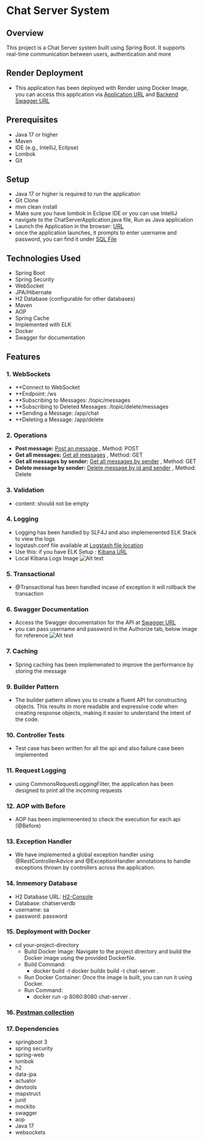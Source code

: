 # Chat Server System

## Overview
This project is a Chat Server system built using Spring Boot. 
It supports real-time communication between users, authentication and more

## Render Deployment 

- This application has been deployed with Render using Docker Image, you can access this application via [Application URL](https://chat-server-2-n70y.onrender.com/login) and [Backend Swagger URL](https://chat-server-2-n70y.onrender.com/swagger-ui/index.html) 

## Prerequisites
- Java 17 or higher
- Maven
- IDE (e.g., IntelliJ, Eclipse)
- Lombok
- Git

## Setup

- Java 17 or higher is required to run the application
- Git Clone
- mvn clean install
- Make sure you have lombok in Eclipse IDE or you can use IntelliJ
- navigate to the ChatServerApplication.java file, Run as Java application
- Launch the Application in the browser: [URL](http://localhost:8080/)
- once the application launches, it prompts to enter username and password, you can find it under [SQL File](https://github.com/abdulwhd964/chat-server/blob/main/src/main/resources/schema.sql)
    
## Technologies Used
- Spring Boot
- Spring Security
- WebSocket
- JPA/Hibernate
- H2 Database (configurable for other databases)
- Maven
- AOP
- Spring Cache
- Implemented with ELK
- Docker
- Swagger for documentation

## Features


### 1. WebSockets

- **Connect to WebSocket
- **Endpoint: /ws
- **Subscribing to Messages: /topic/messages
- **Subscribing to Deleted Messages: /topic/delete/messages
- **Sending a Message: /app/chat
- **Deleting a Message: /app/delete


### 2. Operations

- **Post message:** [Post an message](http://localhost:8080/api/chat/message) , Method: POST
- **Get all messages:** [Get all messages](http://localhost:8080/api/chat/messages) , Method: GET
- **Get all messages by sender:** [Get all messages by sender](http://localhost:8080/api/chat/messages/sender) , Method: GET
- **Delete message by sender:** [Delete message by id and sender](http://localhost:8080/api/chat/message/1?username=abdul) , Method: Delete

### 3. Validation

- content: should not be empty

### 4. Logging

- Logging has been handled by SLF4J and also implemenented ELK Stack to view the logs
- logstash.conf file available at [Logstash file location](https://github.com/abdulwhd964/chat-server/blob/main/src/main/resources/logstash.conf)
- Use this: if you have ELK Setup : [Kibana URL](http://localhost:5601)
- Local Kibana Logs Image ![Alt text](https://github.com/abdulwhd964/chat-server/assets/61117499/6a456ff7-e2bd-4ec0-bd81-b6dd448edf97)

### 5. Transactional

- @Transactional has been handled incase of exception it will rollback the transaction

### 6. Swagger Documentation

- Access the Swagger documentation for the API at [Swagger URL](http://localhost:8080/swagger-ui/index.html)
- you can pass username and password in the Authorize tab, below image for reference ![Alt text](https://github.com/abdulwhd964/chat-server/assets/61117499/3c0916a2-2370-4ca9-9b0e-df21bf3061cc)

### 7. Caching

- Spring caching has been implemenated to improve the performance by storing the message

### 9. Builder Pattern

- The builder pattern allows you to create a fluent API for constructing objects. This results in more readable
  and expressive code when creating response objects, making it easier to understand the intent of the code.

### 10. Controller Tests

- Test case has been written for all the api and also failure case been implemented

### 11. Request Logging

- using CommonsRequestLoggingFilter, the application has been designed to print all the incoming requests

### 12. AOP with Before

- AOP has been implemenented to check the execution for each api (@Before)

### 13. Exception Handler

- We have implemented a global exception handler using @RestControllerAdvice and @ExceptionHandler annotations to handle exceptions thrown by controllers across the application.

### 14. Inmemory Database

- H2 Database URL: [H2-Console](http://localhost:8080/h2-console)
- Database: chatserverdb
- username: sa
- password: password

### 15. Deployment with Docker

- cd your-project-directory
    - Build Docker Image: Navigate to the project directory and build the Docker image using the provided Dockerfile. <br>
    - Build Command:
        - docker build -t docker buildx build -t chat-server .
    - Run Docker Container: Once the image is built, you can run it using Docker.<br>
    - Run Command:
        - docker run -p 8080:8080 chat-server .

### 16. [Postman collection](https://github.com/abdulwhd964/chat-server/files/15370116/Chat.Server.Api.postman_collection.json)


### 17. Dependencies

- springboot 3
- spring security
- spring-web
- lombok
- h2
- data-jpa
- actuator
- devtools
- mapstruct
- junit
- mockito
- swagger
- aop
- Java 17
- websockets